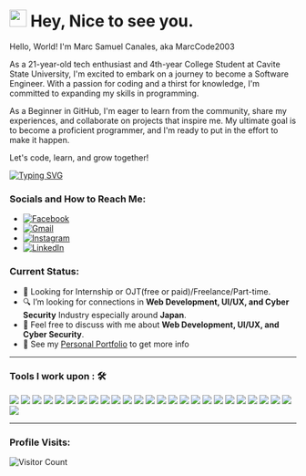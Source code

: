 
<h1><img src="https://emojis.slackmojis.com/emojis/images/1531849430/4246/blob-sunglasses.gif?1531849430" width="30"/> Hey, Nice to see you.</h1>

Hello, World! I'm Marc Samuel Canales, aka MarcCode2003

As a 21-year-old tech enthusiast and 4th-year College Student at Cavite State University, I'm excited to embark on a journey to become a Software Engineer. With a passion for coding and a thirst for knowledge, I'm committed to expanding my skills in programming.

As a Beginner in GitHub, I'm eager to learn from the community, share my experiences, and collaborate on projects that inspire me. My ultimate goal is to become a proficient programmer, and I'm ready to put in the effort to make it happen.

Let's code, learn, and grow together!

[![Typing SVG](https://readme-typing-svg.herokuapp.com?color=%2349F707&lines=I'm+Marc+Samuel+Canales,+21+yo.;Front-end+Web+Developer;Back-end+Web+Developer;UI/UX+Designer+Beginner;Penetration+Tester;Quality+Assurance+Beginner)](https://git.io/typing-svg)

### Socials and How to Reach Me:
- [![Facebook](https://img.shields.io/badge/Marc_Samuel_Canales-%231877F2.svg?style=for-the-badge&logo=Facebook&logoColor=white)](https://www.facebook.com/maaku0223)
- [![Gmail](https://img.shields.io/badge/Gmail-marcsamuelcanales.26%40gmail.com-%23EA4335.svg?style=for-the-badge&logo=Gmail&logoColor=white)](mailto:marcsamuelcanales.26@gmail.com)
- [![Instagram](https://img.shields.io/badge/maaku0223-%23E4405F.svg?style=for-the-badge&logo=Instagram&logoColor=white)](https://www.instagram.com/maaku0223/)
- [![LinkedIn](https://img.shields.io/badge/Marc_Samuel_Canales-%230077B5.svg?style=for-the-badge&logo=LinkedIn&logoColor=white)](https://www.linkedin.com/in/marc-samuel-canales-b87944317/)

### Current Status:

- 💼 Looking for Internship or OJT(free or paid)/Freelance/Part-time.
- 🔍 I’m looking for connections in <strong>Web Development, UI/UX, and Cyber Security</strong> Industry especially around <strong>Japan</strong>.
- 💬 Feel free to discuss with me about <strong>Web Development, UI/UX, and Cyber Security</strong>.
- 👀 See my [Personal Portfolio](https://MarcCode2003.github.io/portfolio/) to get more info

-----

### Tools I work upon : 🛠

<img src="https://img.shields.io/badge/html5-%23E34F26.svg?style=for-the-badge&logo=html5&logoColor=white"> <img src="https://img.shields.io/badge/css3%20-%2314354C.svg?&style=for-the-badge&logo=css3&logoColor=white"> <img src="https://img.shields.io/badge/Java-%23ED8B00.svg?style=for-the-badge&logo=java&logoColor=white"> <img src="https://img.shields.io/badge/Python-%233776AB.svg?style=for-the-badge&logo=python&logoColor=white"> <img src="https://img.shields.io/badge/javascript%20-%23323330.svg?&style=for-the-badge&logo=javascript&logoColor=%23F7DF1E"> <img src="https://img.shields.io/badge/PHP%20-%23777BB4.svg?&style=for-the-badge&logo=php&logoColor=white"> <img src="https://img.shields.io/badge/node.js%20-%23008CC1.svg?&style=for-the-badge&logo=node.js&logoColor=white"> <img src="https://img.shields.io/badge/git%20-%23F05032.svg?&style=for-the-badge&logo=git&logoColor=white"/> <img src="http://img.shields.io/badge/-VS%20Code-000000?style=for-the-badge&logo=Visual-studio-code&logoColor=blue"> <img src="https://img.shields.io/badge/bootstrap-%23563D7C.svg?style=for-the-badge&logo=bootstrap&logoColor=white"> <img src="https://img.shields.io/badge/Canva-%2300C4CC.svg?style=for-the-badge&logo=Canva&logoColor=white"> <img src="https://img.shields.io/badge/figma-%23F24E1E.svg?style=for-the-badge&logo=figma&logoColor=white"> <img src="https://img.shields.io/badge/Eclipse-FE7A16.svg?style=for-the-badge&logo=Eclipse&logoColor=white"> <img src="https://img.shields.io/badge/MySQL-%2300f.svg?style=for-the-badge&logo=mysql&logoColor=white"> <img src="https://img.shields.io/badge/Apache%20NetBeans-1B6AC6.svg?style=for-the-badge&logo=Apache-NetBeans-IDE&logoColor=white"> <img src="https://img.shields.io/badge/PyCharm-000000.svg?style=for-the-badge&logo=PyCharm&logoColor=white"> <img src="https://img.shields.io/badge/Godot-478CBF.svg?style=for-the-badge&logo=Godot-Engine&logoColor=white"> <img src="https://img.shields.io/badge/WordPress-21759B.svg?style=for-the-badge&logo=WordPress&logoColor=white"> <img src="https://img.shields.io/badge/Microsoft%20Word-2B579A.svg?style=for-the-badge&logo=Microsoft-Word&logoColor=white"> <img src="https://img.shields.io/badge/Microsoft%20Excel-217346.svg?style=for-the-badge&logo=Microsoft-Excel&logoColor=white"> <img src="https://img.shields.io/badge/Microsoft%20PowerPoint-B7472A.svg?style=for-the-badge&logo=Microsoft-PowerPoint&logoColor=white"> <img src="https://img.shields.io/badge/Photoshop-31A8FF.svg?style=for-the-badge&logo=Adobe-Photoshop&logoColor=white"> <img src="https://img.shields.io/badge/Photopea-18A497.svg?style=for-the-badge&logo=Photopea&logoColor=white"> <img src="https://img.shields.io/badge/CapCut-000000.svg?style=for-the-badge&logo=CapCut&logoColor=white"> <img src="https://img.shields.io/badge/react-%2320232a.svg?style=for-the-badge&logo=react&logoColor=%2361DAFB"> <img src="https://img.shields.io/badge/mongodb-%2347A248.svg?style=for-the-badge&logo=mongodb&logoColor=white">


-----

### Profile Visits:

![Visitor Count](https://profile-counter.glitch.me/{MarcCode2003}/count.svg)
